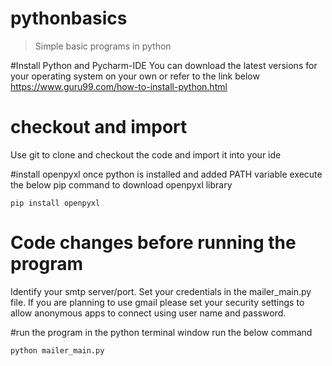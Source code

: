 # pythonbasics
> Simple basic programs in python

#Install Python and Pycharm-IDE
 You can download the latest versions for your operating system on your own or refer to the link below
 https://www.guru99.com/how-to-install-python.html
 
 # checkout and import
 Use git to clone and checkout the code and import it into your ide
 
 #install openpyxl
 once python is installed and added PATH variable execute the below pip command to download openpyxl library
 ```shell
 pip install openpyxl
 ```
 
 # Code changes before running the program
 Identify your smtp server/port. Set your credentials in the mailer_main.py file. If you are planning to use gmail please set your security settings to allow anonymous apps to connect using user name and password.
 
 #run the program
in the python terminal window run the below command
```shell
python mailer_main.py
```
